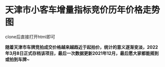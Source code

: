# 天津市小客车增量指标竞价历年价格走势图

clone后直接打开html即可

**随着天津市车牌竞拍成交价格越来越趋近于起拍价，统计的意义逐渐变淡，2022年3月8日正式存档该项目，最后一次数据更新2021年12月，最后愿大家都能摇到或拍到车牌~**
